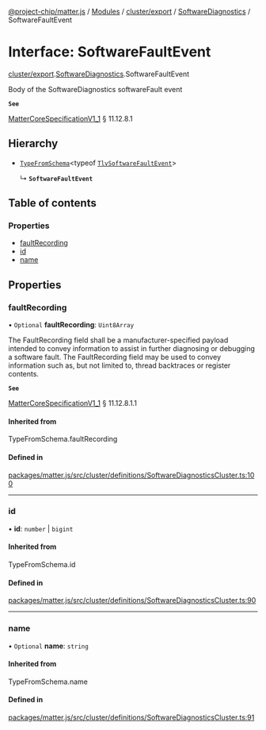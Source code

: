 [@project-chip/matter.js](../README.md) / [Modules](../modules.md) / [cluster/export](../modules/cluster_export.md) / [SoftwareDiagnostics](../modules/cluster_export.SoftwareDiagnostics.md) / SoftwareFaultEvent

# Interface: SoftwareFaultEvent

[cluster/export](../modules/cluster_export.md).[SoftwareDiagnostics](../modules/cluster_export.SoftwareDiagnostics.md).SoftwareFaultEvent

Body of the SoftwareDiagnostics softwareFault event

**`See`**

[MatterCoreSpecificationV1_1](spec_export.MatterCoreSpecificationV1_1.md) § 11.12.8.1

## Hierarchy

- [`TypeFromSchema`](../modules/tlv_export.md#typefromschema)\<typeof [`TlvSoftwareFaultEvent`](../modules/cluster_export.SoftwareDiagnostics.md#tlvsoftwarefaultevent)\>

  ↳ **`SoftwareFaultEvent`**

## Table of contents

### Properties

- [faultRecording](cluster_export.SoftwareDiagnostics.SoftwareFaultEvent.md#faultrecording)
- [id](cluster_export.SoftwareDiagnostics.SoftwareFaultEvent.md#id)
- [name](cluster_export.SoftwareDiagnostics.SoftwareFaultEvent.md#name)

## Properties

### faultRecording

• `Optional` **faultRecording**: `Uint8Array`

The FaultRecording field shall be a manufacturer-specified payload intended to convey information to assist
in further diagnosing or debugging a software fault. The FaultRecording field may be used to convey
information such as, but not limited to, thread backtraces or register contents.

**`See`**

[MatterCoreSpecificationV1_1](spec_export.MatterCoreSpecificationV1_1.md) § 11.12.8.1.1

#### Inherited from

TypeFromSchema.faultRecording

#### Defined in

[packages/matter.js/src/cluster/definitions/SoftwareDiagnosticsCluster.ts:100](https://github.com/project-chip/matter.js/blob/3adaded6/packages/matter.js/src/cluster/definitions/SoftwareDiagnosticsCluster.ts#L100)

___

### id

• **id**: `number` \| `bigint`

#### Inherited from

TypeFromSchema.id

#### Defined in

[packages/matter.js/src/cluster/definitions/SoftwareDiagnosticsCluster.ts:90](https://github.com/project-chip/matter.js/blob/3adaded6/packages/matter.js/src/cluster/definitions/SoftwareDiagnosticsCluster.ts#L90)

___

### name

• `Optional` **name**: `string`

#### Inherited from

TypeFromSchema.name

#### Defined in

[packages/matter.js/src/cluster/definitions/SoftwareDiagnosticsCluster.ts:91](https://github.com/project-chip/matter.js/blob/3adaded6/packages/matter.js/src/cluster/definitions/SoftwareDiagnosticsCluster.ts#L91)

